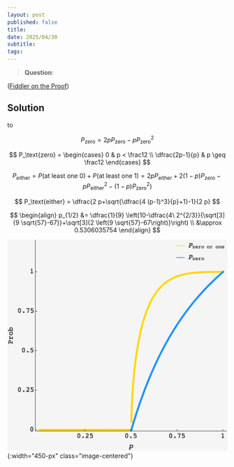 ```yaml
---
layout: post
published: false
title: 
date: 2025/04/30
subtitle:
tags:
---
```


>**Question**:

<!--more-->

([Fiddler on the Proof](URL))

## Solution

to 

$$ P_\text{zero} = 2p P_\text{zero} - p P^2_\text{zero} $$

$$ P_\text{zero} = 
  \begin{cases} 
    0 & p < \frac12 \\ 
    \dfrac{2p-1}{p} & p \geq \frac12 
  \end{cases} 
$$

$$ P_\text{either} = P(\text{at least one 0}) + P(\text{at least one 1}) = 2p P_\text{either} + 2(1-p)P_\text{zero} - p P^2_\text{either} - (1-p) P^2_\text{zero}) $$

$$ P_\text{either} = \dfrac{2 p+\sqrt{\dfrac{4 (p-1)^3}{p}+1}-1}{2 p} $$

$$ 
  \begin{align}
    p_{1/2} &= \dfrac{1}{9} \left(10-\dfrac{4\ 2^{2/3}}{\sqrt[3]{9 \sqrt{57}-67}}+\sqrt[3]{2 \left(9 \sqrt{57}-67\right)}\right) \\ 
                &\approx 0.5306035754 
  \end{align} 
$$

![](/img/2025-04-30-JS-zero-or-one-tree.png){:width="450-px" class="image-centered"}

<br>
